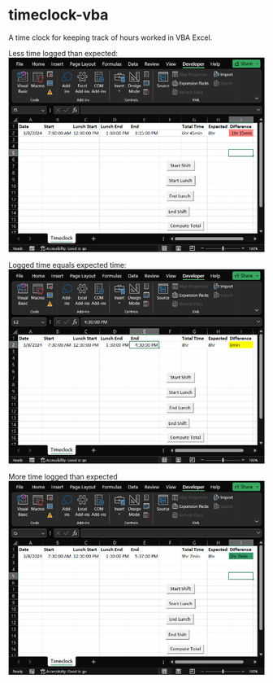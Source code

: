 # timeclock-vba
A time clock for keeping track of hours worked in VBA Excel. 

Less time logged than expected:
![less than expected](images/image1.png)

Logged time equals expected time: 
![at expected hours](images/image2.png)

More time logged than expected
![more than expected](images/image3.png)